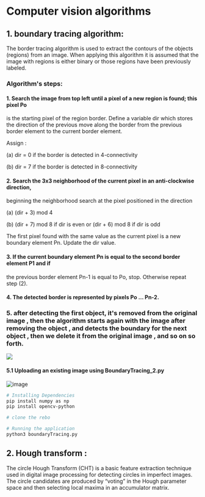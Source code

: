 # Computer vision algorithms
## 1. boundary tracing algorithm:



The border tracing algorithm is used to extract the contours of the objects (regions) from an image. When applying this algorithm it is assumed that the image with regions is either binary or those regions have been previously labeled.


### Algorithm's steps:
#### 1. Search the image from top left until a pixel of a new region is found; this pixel Po
is the starting pixel of the region border.
Define a variable dir which stores the direction of the previous move along the border from the previous border element to the current border element.

Assign :

(a) dir = 0 if the border is detected in 4-connectivity

(b) dir = 7 if the border is detected in 8-connectivity 

#### 2. Search the 3x3 neighborhood of the current pixel in an anti-clockwise direction,
beginning the neighborhood search at the pixel positioned in the direction 

(a) (dir + 3) mod 4 

(b) (dir + 7) mod 8 if dir is even  or (dir + 6) mod 8 if dir is odd 

The first pixel found with the same value as the current pixel is a new boundary
element Pn.
Update the dir value.

#### 3. If the current boundary element Pn is equal to the second border element P1 and if
the previous border element Pn-1 is equal to Po, stop. Otherwise repeat step (2). 

#### 4. The detected border is represented by pixels Po ... Pn-2.

### 5. after detecting the first object, it's removed from the original image , then the algorithm starts again with the image after removing the object , and detects the boundary for the next object , then we delete it from the original image , and so on so forth.

![](images&screenshots/SC1.png)
#### 5.1 Uploading an existing image using BoundaryTracing_2.py
![image](https://user-images.githubusercontent.com/61350640/223498553-916942ae-b23b-46b9-bc6f-ffbc38d03bcf.png)



```bash
# Installing Dependencies
pip install numpy as np
pip install opencv-python

# clone the rebo

# Running the application 
python3 boundaryTracing.py
```

## 2. Hough transform :

The circle Hough Transform (CHT) is a basic feature extraction technique used in digital image processing for detecting circles in imperfect images. The circle candidates are produced by “voting” in the Hough parameter space and then selecting local maxima in an accumulator matrix.
